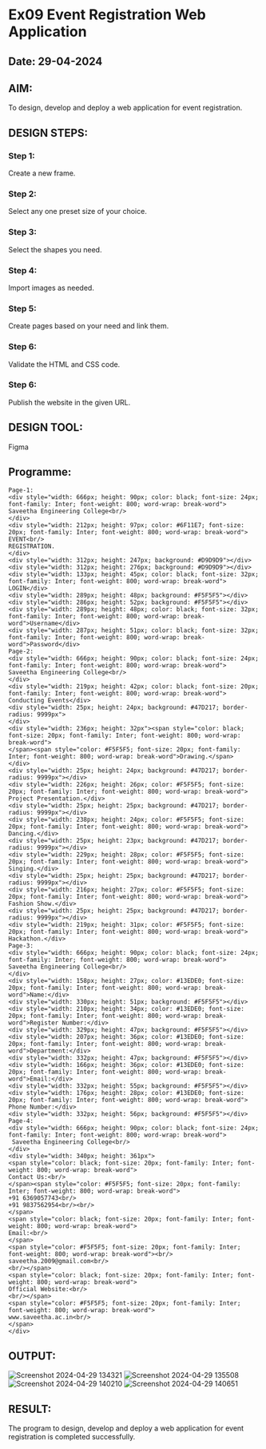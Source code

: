 # Ex09 Event Registration Web Application
## Date: 29-04-2024

## AIM:
To design, develop and deploy a web application for event registration.

## DESIGN STEPS:

### Step 1:
Create a new frame.

### Step 2:
Select any one preset size of your choice.

### Step 3:
Select the shapes you need.

### Step 4:
Import images as needed.

### Step 5:
Create pages based on your need and link them.

### Step 6:

Validate the HTML and CSS code.

### Step 6:

Publish the website in the given URL.

## DESIGN TOOL:
Figma
## Programme:
```
Page-1:
<div style="width: 666px; height: 90px; color: black; font-size: 24px; font-family: Inter; font-weight: 800; word-wrap: break-word">                 
Saveetha Engineering College<br/>            
</div>
<div style="width: 212px; height: 97px; color: #6F11E7; font-size: 20px; font-family: Inter; font-weight: 800; word-wrap: break-word">               
EVENT<br/>      
REGISTRATION.
</div>
<div style="width: 312px; height: 247px; background: #D9D9D9"></div>
<div style="width: 312px; height: 276px; background: #D9D9D9"></div>
<div style="width: 133px; height: 45px; color: black; font-size: 32px; font-family: Inter; font-weight: 800; word-wrap: break-word"> LOGIN</div>
<div style="width: 289px; height: 48px; background: #F5F5F5"></div>
<div style="width: 286px; height: 52px; background: #F5F5F5"></div>
<div style="width: 289px; height: 48px; color: black; font-size: 32px; font-family: Inter; font-weight: 800; word-wrap: break-word">Username</div>
<div style="width: 287px; height: 51px; color: black; font-size: 32px; font-family: Inter; font-weight: 800; word-wrap: break-word">Password</div>
Page-2:
<div style="width: 666px; height: 90px; color: black; font-size: 24px; font-family: Inter; font-weight: 800; word-wrap: break-word">                 
Saveetha Engineering College<br/>            
</div>
<div style="width: 219px; height: 42px; color: black; font-size: 20px; font-family: Inter; font-weight: 800; word-wrap: break-word">
Conducting Events</div>
<div style="width: 25px; height: 24px; background: #47D217; border-radius: 9999px">
</div>
<div style="width: 236px; height: 32px"><span style="color: black; font-size: 20px; font-family: Inter; font-weight: 800; word-wrap: break-word">             
</span><span style="color: #F5F5F5; font-size: 20px; font-family: Inter; font-weight: 800; word-wrap: break-word">Drawing.</span>
</div>
<div style="width: 25px; height: 24px; background: #47D217; border-radius: 9999px"></div>
<div style="width: 226px; height: 26px; color: #F5F5F5; font-size: 20px; font-family: Inter; font-weight: 800; word-wrap: break-word">  
Project Presentation.</div>
<div style="width: 25px; height: 25px; background: #47D217; border-radius: 9999px"></div>
<div style="width: 238px; height: 24px; color: #F5F5F5; font-size: 20px; font-family: Inter; font-weight: 800; word-wrap: break-word">               
Dancing.</div>
<div style="width: 25px; height: 23px; background: #47D217; border-radius: 9999px"></div>
<div style="width: 229px; height: 28px; color: #F5F5F5; font-size: 20px; font-family: Inter; font-weight: 800; word-wrap: break-word">             
Singing.</div>
<div style="width: 25px; height: 25px; background: #47D217; border-radius: 9999px"></div>
<div style="width: 216px; height: 27px; color: #F5F5F5; font-size: 20px; font-family: Inter; font-weight: 800; word-wrap: break-word">         
Fashion Show.</div>
<div style="width: 25px; height: 25px; background: #47D217; border-radius: 9999px"></div>
<div style="width: 219px; height: 31px; color: #F5F5F5; font-size: 20px; font-family: Inter; font-weight: 800; word-wrap: break-word">           
Hackathon.</div>
Page-3:
<div style="width: 666px; height: 90px; color: black; font-size: 24px; font-family: Inter; font-weight: 800; word-wrap: break-word">                 
Saveetha Engineering College<br/>            
</div>
<div style="width: 158px; height: 27px; color: #13EDE0; font-size: 20px; font-family: Inter; font-weight: 800; word-wrap: break-word">Name:</div>
<div style="width: 330px; height: 51px; background: #F5F5F5"></div>
<div style="width: 210px; height: 34px; color: #13EDE0; font-size: 20px; font-family: Inter; font-weight: 800; word-wrap: break-word">Register Number:</div>
<div style="width: 329px; height: 47px; background: #F5F5F5"></div>
<div style="width: 207px; height: 36px; color: #13EDE0; font-size: 20px; font-family: Inter; font-weight: 800; word-wrap: break-word">Department:</div>
<div style="width: 332px; height: 47px; background: #F5F5F5"></div>
<div style="width: 166px; height: 36px; color: #13EDE0; font-size: 20px; font-family: Inter; font-weight: 800; word-wrap: break-word">Email:</div>
<div style="width: 332px; height: 55px; background: #F5F5F5"></div>
<div style="width: 176px; height: 28px; color: #13EDE0; font-size: 20px; font-family: Inter; font-weight: 800; word-wrap: break-word">  Phone Number:</div>
<div style="width: 332px; height: 56px; background: #F5F5F5"></div>
Page-4:
<div style="width: 666px; height: 90px; color: black; font-size: 24px; font-family: Inter; font-weight: 800; word-wrap: break-word">                
 Saveetha Engineering College<br/>            
</div>
<div style="width: 340px; height: 361px">
<span style="color: black; font-size: 20px; font-family: Inter; font-weight: 800; word-wrap: break-word">
Contact Us:<br/> 
</span><span style="color: #F5F5F5; font-size: 20px; font-family: Inter; font-weight: 800; word-wrap: break-word">
+91 6369057743<br/> 
+91 9837562954<br/><br/>
</span>
<span style="color: black; font-size: 20px; font-family: Inter; font-weight: 800; word-wrap: break-word">
Email:<br/>
</span>
<span style="color: #F5F5F5; font-size: 20px; font-family: Inter; font-weight: 800; word-wrap: break-word"><br/>
saveetha.2009@gmail.com<br/>
<br/></span>
<span style="color: black; font-size: 20px; font-family: Inter; font-weight: 800; word-wrap: break-word">
Official Website:<br/>
<br/></span>
<span style="color: #F5F5F5; font-size: 20px; font-family: Inter; font-weight: 800; word-wrap: break-word">
www.saveetha.ac.in<br/>
</span>
</div>

```
## OUTPUT:
![Screenshot 2024-04-29 134321](https://github.com/AshwinAkash24/Figma/assets/144979248/d793b535-04d4-4100-8e1a-20341579b74c)
![Screenshot 2024-04-29 135508](https://github.com/AshwinAkash24/Figma/assets/144979248/d3a2b48b-5166-4a9b-93f9-9929d651156f)
![Screenshot 2024-04-29 140210](https://github.com/AshwinAkash24/Figma/assets/144979248/481e33a8-8c67-4beb-8cce-6287205eac78)
![Screenshot 2024-04-29 140651](https://github.com/AshwinAkash24/Figma/assets/144979248/2fc2dc6f-8e0a-4c22-8333-3717c2fa1e3d)


## RESULT:
The program to design, develop and deploy a web application for event registration is completed successfully.
